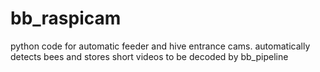 # bb_raspicam
python code for automatic feeder and hive entrance cams. automatically detects bees and stores short videos to be decoded by bb_pipeline
